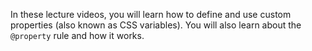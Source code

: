 In these lecture videos, you will learn how to define and use custom properties (also known as CSS variables). You will also learn about the `@property` rule and how it works.